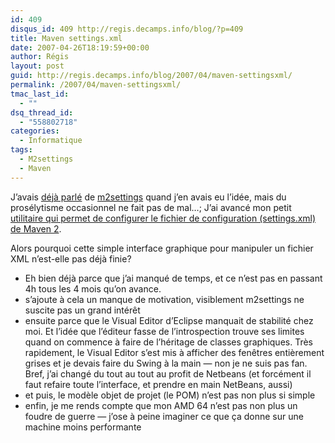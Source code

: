```yaml
---
id: 409
disqus_id: 409 http://regis.decamps.info/blog/?p=409
title: Maven settings.xml
date: 2007-04-26T18:19:59+00:00
author: Régis
layout: post
guid: http://regis.decamps.info/blog/2007/04/maven-settingsxml/
permalink: /2007/04/maven-settingsxml/
tmac_last_id:
  - ""
dsq_thread_id:
  - "558802718"
categories:
  - Informatique
tags:
  - M2settings
  - Maven
---
```

J’avais [déjà parlé](http://regis.decamps.info/blog/2006/10/maven-est-formidable/) de [m2settings](http://code.google.com/p/m2settings/) quand j’en avais eu l’idée, mais du prosélytisme occasionnel ne fait pas de mal…; J’ai avancé mon petit [utilitaire qui permet de configurer le fichier de configuration (settings.xml) de Maven 2](http://code.google.com/p/m2settings/).

Alors pourquoi cette simple interface graphique pour manipuler un fichier XML n’est-elle pas déjà finie?

  * Eh bien déjà parce que j’ai manqué de temps, et ce n’est pas en passant 4h tous les 4 mois qu’on avance.
  * s’ajoute à cela un manque de motivation, visiblement m2settings ne suscite pas un grand intérêt
  * ensuite parce que le Visual Editor d’Eclipse manquait de stabilité chez moi. Et l’idée que l’éditeur fasse de l’introspection trouve ses limites quand on commence à faire de l’héritage de classes graphiques. Très rapidement, le Visual Editor s’est mis à afficher des fenêtres entièrement grises et je devais faire du Swing à la main &#8212; non je ne suis pas fan. Bref, j’ai changé du tout au tout au profit de Netbeans (et forcément il faut refaire toute l’interface, et prendre en main NetBeans, aussi)
  * et puis, le modèle objet de projet (le POM) n’est pas non plus si simple
  * enfin, je me rends compte que mon AMD 64 n’est pas non plus un foudre de guerre &#8212; j’ose à peine imaginer ce que ça donne sur une machine moins performante
